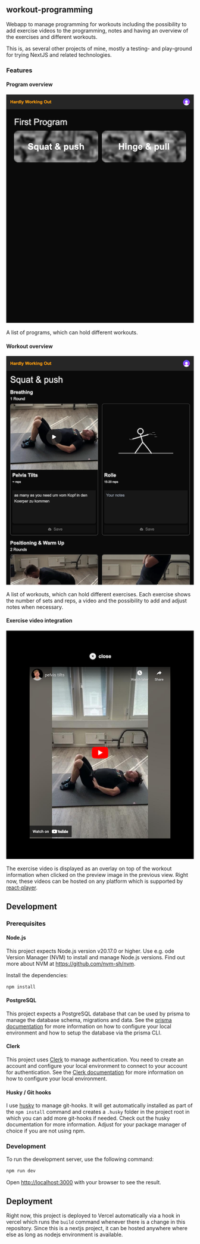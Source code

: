 ## workout-programming
Webapp to manage programming for workouts including the possibility to add exercise videos to the programming, notes and
having an overview of the exercises and different workouts.

This is, as several other projects of mine, mostly a testing- and play-ground for trying NextJS and related technologies.

### Features
#### Program overview
![](./docs/images/overview_program.png)

A list of programs, which can hold different workouts.

#### Workout overview
![](./docs/images/overview_workout.png)

A list of workouts, which can hold different exercises. Each exercise shows the number of sets and reps, a video and the
possibility to add and adjust notes when necessary.

#### Exercise video integration
![](./docs/images/overlay_exercise_video.png)

The exercise video is displayed as an overlay on top of the workout information when clicked on the preview image in the
previous view. Right now, these videos can be hosted on any platform which is supported by 
[react-player](https://www.npmjs.com/package/react-player).

## Development
### Prerequisites
#### Node.js
This project expects Node.js version v20.17.0 or higher. Use e.g. ode Version Manager (NVM) to install and manage
Node.js versions. Find out more about NVM at https://github.com/nvm-sh/nvm.

Install the dependencies:

```bash
npm install
```

#### PostgreSQL
This project expects a PostgreSQL database that can be used by prisma to manage the database schema, migrations and 
data. See the [prisma documentation](https://www.prisma.io/docs/getting-started/setup-prisma/start-from-scratch/relational-databases-typescript-postgres)
for more information on how to configure your local environment and how to setup the database via the prisma CLI.

#### Clerk
This project uses [Clerk](https://clerk.com/) to manage authentication. You need to create an account and configure your
local environment to connect to your account for authentication. See the [Clerk documentation](https://docs.clerk.com/quickstarts/nextjs)
for more information on how to configure your local environment.

#### Husky / Git hooks
I use [husky](https://typicode.github.io/husky/) to manage git-hooks. It will get automatically installed as part of
the `npm install` command and creates a `.husky` folder in the project root in which you can add more git-hooks if
needed. Check out the husky documentation for more information. Adjust for your package manager of choice if you are not
using npm.

### Development

To run the development server, use the following command:

```bash
npm run dev
```

Open [http://localhost:3000](http://localhost:3000) with your browser to see the result.

## Deployment
Right now, this project is deployed to Vercel automatically via a hook in vercel which runs the `build` command whenever
there is a change in this repository. Since this is a nextjs project, it can be hosted anywhere where else as long as
nodejs environment is available.
